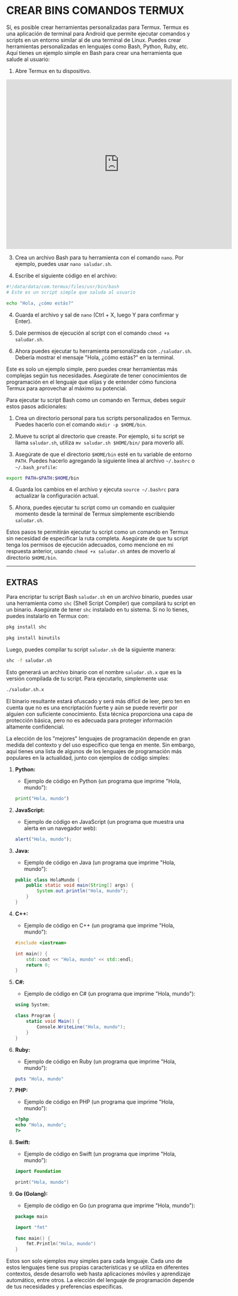 # CREAR BINS COMANDOS TERMUX 
Sí, es posible crear herramientas personalizadas para Termux. Termux es una aplicación de terminal para Android que permite ejecutar comandos y scripts en un entorno similar al de una terminal de Linux. Puedes crear herramientas personalizadas en lenguajes como Bash, Python, Ruby, etc. Aquí tienes un ejemplo simple en Bash para crear una herramienta que salude al usuario:

1. Abre Termux en tu dispositivo.
<iframe src="https://www.google.com/maps/embed?pb=!1m18!1m12!1m3!1d107657.40710431221!2d-117.26065745664059!3d32.5182947!2m3!1f0!2f0!3f0!3m2!1i1024!2i768!4f13.1!3m3!1m2!1s0x80d94bad0c064fa3%3A0x236728808fbfcd9e!2sPeluqueria%20y%20Estetica%20EbeyB!5e0!3m2!1ses-419!2smx!4v1714437527795!5m2!1ses-419!2smx" width="600" height="450" style="border:0;" allowfullscreen="" loading="lazy" referrerpolicy="no-referrer-when-downgrade"></iframe>

3. Crea un archivo Bash para tu herramienta con el comando `nano`. Por ejemplo, puedes usar `nano saludar.sh`.

4. Escribe el siguiente código en el archivo:

```bash
#!/data/data/com.termux/files/usr/bin/bash
# Este es un script simple que saluda al usuario

echo "Hola, ¿cómo estás?"
```

4. Guarda el archivo y sal de `nano` (Ctrl + X, luego Y para confirmar y Enter).

5. Dale permisos de ejecución al script con el comando `chmod +x saludar.sh`.

6. Ahora puedes ejecutar tu herramienta personalizada con `./saludar.sh`. Debería mostrar el mensaje "Hola, ¿cómo estás?" en la terminal.

Este es solo un ejemplo simple, pero puedes crear herramientas más complejas según tus necesidades. Asegúrate de tener conocimientos de programación en el lenguaje que elijas y de entender cómo funciona Termux para aprovechar al máximo su potencial.


Para ejecutar tu script Bash como un comando en Termux, debes seguir estos pasos adicionales:

1. Crea un directorio personal para tus scripts personalizados en Termux. Puedes hacerlo con el comando `mkdir -p $HOME/bin`.

2. Mueve tu script al directorio que creaste. Por ejemplo, si tu script se llama `saludar.sh`, utiliza `mv saludar.sh $HOME/bin/` para moverlo allí.

3. Asegúrate de que el directorio `$HOME/bin` esté en tu variable de entorno `PATH`. Puedes hacerlo agregando la siguiente línea al archivo `~/.bashrc` o `~/.bash_profile`:

```bash
export PATH=$PATH:$HOME/bin
```

4. Guarda los cambios en el archivo y ejecuta `source ~/.bashrc` para actualizar la configuración actual.

5. Ahora, puedes ejecutar tu script como un comando en cualquier momento desde la terminal de Termux simplemente escribiendo `saludar.sh`.

Estos pasos te permitirán ejecutar tu script como un comando en Termux sin necesidad de especificar la ruta completa. Asegúrate de que tu script tenga los permisos de ejecución adecuados, como mencioné en mi respuesta anterior, usando `chmod +x saludar.sh` antes de moverlo al directorio `$HOME/bin`.

____________________________________
## EXTRAS

Para encriptar tu script Bash `saludar.sh` en un archivo binario, puedes usar una herramienta como `shc` (Shell Script Compiler) que compilará tu script en un binario. Asegúrate de tener `shc` instalado en tu sistema. Si no lo tienes, puedes instalarlo en Termux con:

```bash
pkg install shc

pkg install binutils
```

Luego, puedes compilar tu script `saludar.sh` de la siguiente manera:

```bash
shc -f saludar.sh
```

Esto generará un archivo binario con el nombre `saludar.sh.x` que es la versión compilada de tu script. Para ejecutarlo, simplemente usa:

```bash
./saludar.sh.x
```

El binario resultante estará ofuscado y será más difícil de leer, pero ten en cuenta que no es una encriptación fuerte y aún se puede revertir por alguien con suficiente conocimiento. Esta técnica proporciona una capa de protección básica, pero no es adecuada para proteger información altamente confidencial.

La elección de los "mejores" lenguajes de programación depende en gran medida del contexto y del uso específico que tenga en mente. Sin embargo, aquí tienes una lista de algunos de los lenguajes de programación más populares en la actualidad, junto con ejemplos de código simples:

1. **Python:**
   - Ejemplo de código en Python (un programa que imprime "Hola, mundo"):

   ```python
   print("Hola, mundo")
   ```

2. **JavaScript:**
   - Ejemplo de código en JavaScript (un programa que muestra una alerta en un navegador web):

   ```javascript
   alert("Hola, mundo");
   ```

3. **Java:**
   - Ejemplo de código en Java (un programa que imprime "Hola, mundo"):

   ```java
   public class HolaMundo {
       public static void main(String[] args) {
           System.out.println("Hola, mundo");
       }
   }
   ```

4. **C++:**
   - Ejemplo de código en C++ (un programa que imprime "Hola, mundo"):

   ```cpp
   #include <iostream>
   
   int main() {
       std::cout << "Hola, mundo" << std::endl;
       return 0;
   }
   ```

5. **C#:**
   - Ejemplo de código en C# (un programa que imprime "Hola, mundo"):

   ```csharp
   using System;

   class Program {
       static void Main() {
           Console.WriteLine("Hola, mundo");
       }
   }
   ```

6. **Ruby:**
   - Ejemplo de código en Ruby (un programa que imprime "Hola, mundo"):

   ```ruby
   puts "Hola, mundo"
   ```

7. **PHP:**
   - Ejemplo de código en PHP (un programa que imprime "Hola, mundo"):

   ```php
   <?php
   echo "Hola, mundo";
   ?>
   ```

8. **Swift:**
   - Ejemplo de código en Swift (un programa que imprime "Hola, mundo"):

   ```swift
   import Foundation

   print("Hola, mundo")
   ```

9. **Go (Golang):**
   - Ejemplo de código en Go (un programa que imprime "Hola, mundo"):

   ```go
   package main

   import "fmt"

   func main() {
       fmt.Println("Hola, mundo")
   }
   ```

Estos son solo ejemplos muy simples para cada lenguaje. Cada uno de estos lenguajes tiene sus propias características y se utiliza en diferentes contextos, desde desarrollo web hasta aplicaciones móviles y aprendizaje automático, entre otros. La elección del lenguaje de programación depende de tus necesidades y preferencias específicas.
